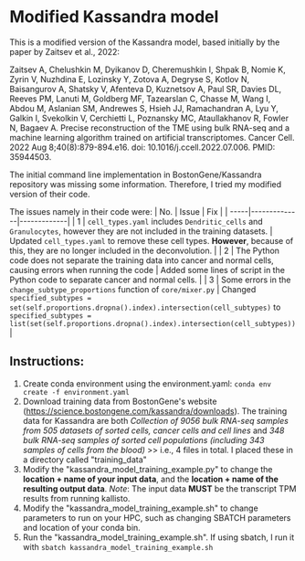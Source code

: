 # Modified Kassandra model
This is a modified version of the Kassandra model, based initially by the paper by Zaitsev et al., 2022:

Zaitsev A, Chelushkin M, Dyikanov D, Cheremushkin I, Shpak B, Nomie K, Zyrin V, Nuzhdina E, Lozinsky Y, Zotova A, Degryse S, Kotlov N, Baisangurov A, Shatsky V, Afenteva D, Kuznetsov A, Paul SR, Davies DL, Reeves PM, Lanuti M, Goldberg MF, Tazearslan C, Chasse M, Wang I, Abdou M, Aslanian SM, Andrewes S, Hsieh JJ, Ramachandran A, Lyu Y, Galkin I, Svekolkin V, Cerchietti L, Poznansky MC, Ataullakhanov R, Fowler N, Bagaev A. Precise reconstruction of the TME using bulk RNA-seq and a machine learning algorithm trained on artificial transcriptomes. Cancer Cell. 2022 Aug 8;40(8):879-894.e16. doi: 10.1016/j.ccell.2022.07.006. PMID: 35944503.

The initial command line implementation in BostonGene/Kassandra repository was missing some information. Therefore, I tried my modified version of their code.

The issues namely in their code were:
| No.  | Issue | Fix |
| -----|--------------|-------------|
| 1    | `cell_types.yaml` includes `Dendritic_cells` and `Granulocytes`, however they are not included in the training datasets. | Updated `cell_types.yaml` to remove these cell types. **However**, because of this, they are no longer included in the deconvolution. |
| 2    | The Python code does not separate the training data into cancer and normal cells, causing errors when running the code | Added some lines of script in the Python code to separate cancer and normal cells. |
| 3    | Some errors in the `change_subtype_proportions` function of `core/mixer.py` | Changed `specified_subtypes = set(self.proportions.dropna().index).intersection(cell_subtypes)` to `specified_subtypes = list(set(self.proportions.dropna().index).intersection(cell_subtypes))` |

## Instructions:
1. Create conda environment using the environment.yaml: `conda env create -f environment.yaml`
2. Download training data from BostonGene's website (https://science.bostongene.com/kassandra/downloads). The training data for Kassandra are both *Collection of 9056 bulk RNA-seq samples from 505 datasets of sorted cells, cancer cells and cell lines* and *348 bulk RNA-seq samples of sorted cell populations (including 343 samples of cells from the blood)* >> i.e., 4 files in total.
   I placed these in a directory called "training_data" 
3. Modify the "kassandra_model_training_example.py" to change the **location + name of your input data**, and the **location + name of the resulting output data**. *Note*: The input data **MUST** be the transcript TPM results from running kallisto.
4. Modify the "kassandra_model_training_example.sh" to change parameters to run on your HPC, such as changing SBATCH parameters and location of your conda bin.
5. Run the "kassandra_model_training_example.sh". If using sbatch, I run it with `sbatch kassandra_model_training_example.sh`
